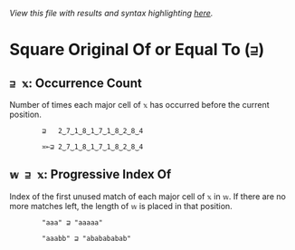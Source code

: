 *View this file with results and syntax highlighting [here](https://mlochbaum.github.io/BQN/help/occurrencecount_progressiveindexof.html).*

# Square Original Of or Equal To (`⊒`)

## `⊒ 𝕩`: Occurrence Count

Number of times each major cell of `𝕩` has occurred before the current position.

            ⊒   2‿7‿1‿8‿1‿7‿1‿8‿2‿8‿4

            ≍⟜⊒ 2‿7‿1‿8‿1‿7‿1‿8‿2‿8‿4



## `𝕨 ⊒ 𝕩`: Progressive Index Of

Index of the first unused match of each major cell of `𝕩` in `𝕨`. If there are no more matches left, the length of `𝕨` is placed in that position.

            "aaa" ⊒ "aaaaa"

            "aaabb" ⊒ "ababababab"

